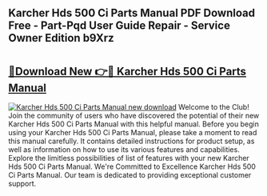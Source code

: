 ## Karcher Hds 500 Ci Parts Manual PDF Download Free - Part-Pqd User Guide Repair - Service Owner Edition b9Xrz

# <h2><a href="http://bc81333.oget.top/?id=Karcher+Hds+500+Ci+Parts+Manual">🔗Download New 👉🔴 Karcher Hds 500 Ci Parts Manual</a></h2>

[![Karcher Hds 500 Ci Parts Manual new download](https://i.imgur.com/5g1atiW.png)](http://bc81333.oget.top/?id=Karcher+Hds+500+Ci+Parts+Manual)
Welcome to the Club! Join the community of users who have discovered the potential of their new Karcher Hds 500 Ci Parts Manual with this helpful manual. Before you begin using your Karcher Hds 500 Ci Parts Manual, please take a moment to read this manual carefully. It contains detailed instructions for product setup, as well as information on how to use its various features and capabilities. Explore the limitless possibilities of list of features with your new Karcher Hds 500 Ci Parts Manual. We're Committed to Excellence Karcher Hds 500 Ci Parts Manual. Our team is dedicated to providing exceptional customer support.
